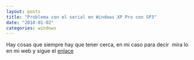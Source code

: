 ```yaml
---
layout: posts
title: "Problema con el serial en Windows XP Pro con SP3"
date: "2010-01-02"
categories: windows
---
```


Hay cosas que siempre hay que tener cerca, en mi caso para decir  mira lo en mi web y sigue el [enlace](https://www.luiskano.net/blog/2007/02/11/quitar-el-mensaje-de-activar-windows-xp/)
